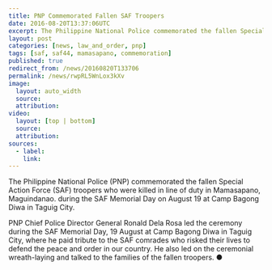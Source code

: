 ```yaml
---
title: PNP Commemorated Fallen SAF Troopers
date: 2016-08-20T13:37:06UTC
excerpt: The Philippine National Police commemorated the fallen Special Action Force troopers who were killed in line of duty. PNP Chief Police Director General Ronald Dela Rosa led the ceremony during the SAF Memorial Day, 19 August at Camp Bagong Diwa in Taguig City.
layout: post
categories: [news, law_and_order, pnp]
tags: [saf, saf44, mamasapano, commemoration]
published: true
redirect_from: /news/20160820T133706
permalink: /news/rwpRL5WnLox3kXv
image:
  layout: auto_width
  source: 
  attribution: 
video:
  layout: [top | bottom]
  source: 
  attribution: 
sources:
  - label:
    link:
---
```


The Philippine National Police (PNP) commemorated the fallen Special Action Force (SAF) troopers who were killed in line of duty in Mamasapano, Maguindanao. during the SAF Memorial Day on August 19 at Camp Bagong Diwa in Taguig City.

PNP Chief Police Director General Ronald Dela Rosa led the ceremony during the SAF Memorial Day, 19 August at Camp Bagong Diwa in Taguig City, where he paid tribute to the SAF comrades who risked their lives to defend the peace and order in our country. He also led on the ceremonial wreath-laying and talked to the families of the fallen troopers.
&#x25cf;


